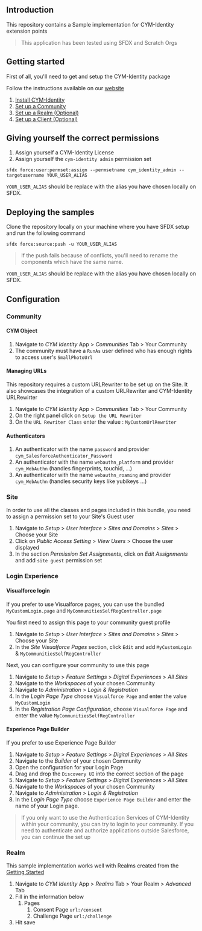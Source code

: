 
## Introduction

This repository contains a Sample implementation for CYM-Identity extension points

> This application has been tested using SFDX and Scratch Orgs

## Getting started

First of all, you'll need to get and setup the CYM-Identity package

Follow the instructions available on our [website](https://www.cym-identity.com/docs/guides)

1. [Install CYM-Identity](https://www.cym-identity.com/docs/guides/installation)
1. [Set up a Community](https://www.cym-identity.com/docs/guides/communities)
1. [Set up a Realm (Optional)](https://www.cym-identity.com/docs/guides/realms)
1. [Set up a Client (Optional)](https://www.cym-identity.com/docs/guides/applications)


## Giving yourself the correct permissions

1. Assign yourself a CYM-Identity License
1. Assign yourself the `cym-identity admin` permission set

```
sfdx force:user:permset:assign --permsetname cym_identity_admin --targetusername YOUR_USER_ALIAS
```

`YOUR_USER_ALIAS` should be replace with the alias you have chosen locally on SFDX.

## Deploying the samples

Clone the repository locally on your machine where you have SFDX setup and run the following command

```
sfdx force:source:push -u YOUR_USER_ALIAS
```

> If the push fails because of conflicts, you'll need to rename the components which have the same name.

`YOUR_USER_ALIAS` should be replace with the alias you have chosen locally on SFDX.

## Configuration

### Community

#### CYM Object

1. Navigate to _CYM Identity_ App > _Communities_ Tab > Your Community
1. The community must have a `RunAs` user defined who has enough rights to access user's `SmallPhotoUrl`

#### Managing URLs

This repository requires a custom URLRewriter to be set up on the Site. It also showcases the integration of a custom URLRewriter and CYM-Identity URLRewirter

1. Navigate to _CYM Identity_ App > _Communities_ Tab > Your Community
1. On the right panel click on `Setup the URL Rewriter`
1. On the `URL Rewriter Class` enter the value : `MyCustomUrlRewriter`

#### Authenticators

1. An authenticator with the name `password` and provider `cym_SalesforceAuthenticator_Password`
1. An authenticator with the name `webauthn_platform` and provider `cym_WebAuthn` (handles fingerprints, touchid, ...)
1. An authenticator with the name `webauthn_roaming` and provider `cym_WebAuthn` (handles security keys like yubikeys ...)

### Site

In order to use all the classes and pages included in this bundle, you need to assign a permission set to your Site's Guest user

1. Navigate to _Setup_ > _User Interface_ > _Sites and Domains_ > _Sites_ > Choose your Site
1. Click on _Public Access Setting_ > _View Users_ > Choose the user displayed
1. In the section _Permission Set Assignments_, click on _Edit Assignments_ and add `site guest` permission set

### Login Experience

#### Visualforce login

If you prefer to use Visualforce pages, you can use the bundled `MyCustomLogin.page` and `MyCommunitiesSelfRegController.page`

You first need to assign this page to your community guest profile

1. Navigate to _Setup_ > _User Interface_ > _Sites and Domains_ > _Sites_ > Choose your Site
1. In the _Site Visualforce Pages_ section, click `Edit` and add `MyCustomLogin` & `MyCommunitiesSelfRegController`

Next, you can configure your community to use this page

1. Navigate to _Setup_ > _Feature Settings_ > _Digital Experiences_ > _All Sites_
1. Navigate to the _Workspaces_ of your chosen Community
1. Navigate to _Administration_ > _Login & Registration_
1. In the _Login Page Type_ choose `Visualforce Page` and enter the value `MyCustomLogin`
1. In the _Registration Page Configuration_, choose `Visualforce Page` and enter the value `MyCommunitiesSelfRegController`

#### Experience Page Builder

If you prefer to use Experience Page Builder

1. Navigate to _Setup_ > _Feature Settings_ > _Digital Experiences_ > _All Sites_
1. Navigate to the _Builder_ of your chosen Community
1. Open the configuration for your Login Page
1. Drag and drop the `Discovery UI` into the correct section of the page
1. Navigate to _Setup_ > _Feature Settings_ > _Digital Experiences_ > _All Sites_
1. Navigate to the _Workspaces_ of your chosen Community
1. Navigate to _Administration_ > _Login & Registration_
1. In the _Login Page Type_ choose `Experience Page Builder` and enter the name of your Login page.

> If you only want to use the Authentication Services of CYM-Identity within your community, you can try to login to your community. If you need to authenticate and authorize applications outside Salesforce, you can continue the set up

### Realm

This sample implementation works well with Realms created from the [Getting Started](https://www.cym-identity.com/docs/guides/realms)

1. Navigate to _CYM Identity_ App > _Realms_ Tab > Your Realm > _Advanced_ Tab
1. Fill in the information below
    1. Pages
        1. Consent Page `url:/consent`
        1. Challenge Page `url:/challenge`
1. Hit save
